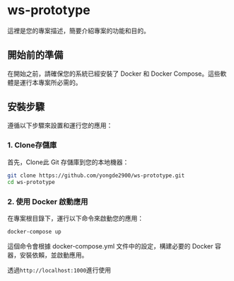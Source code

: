 # ws-prototype

這裡是您的專案描述，簡要介紹專案的功能和目的。

## 開始前的準備

在開始之前，請確保您的系統已經安裝了 Docker 和 Docker Compose。這些軟體是運行本專案所必需的。

## 安裝步驟

遵循以下步驟來設置和運行您的應用：

### 1. Clone存儲庫

首先，Clone此 Git 存儲庫到您的本地機器：

```bash
git clone https://github.com/yongde2900/ws-prototype.git
cd ws-prototype
```
### 2. 使用 Docker 啟動應用
在專案根目錄下，運行以下命令來啟動您的應用：

```bash
docker-compose up
```
這個命令會根據 docker-compose.yml 文件中的設定，構建必要的 Docker 容器，安裝依賴，並啟動應用。

透過`http://localhost:1000`進行使用

